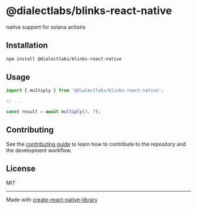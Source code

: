 # @dialectlabs/blinks-react-native

native support for solana actions

## Installation

```sh
npm install @dialectlabs/blinks-react-native
```

## Usage

```js
import { multiply } from '@dialectlabs/blinks-react-native';

// ...

const result = await multiply(3, 7);
```

## Contributing

See the [contributing guide](CONTRIBUTING.md) to learn how to contribute to the repository and the development workflow.

## License

MIT

---

Made with [create-react-native-library](https://github.com/callstack/react-native-builder-bob)
